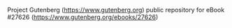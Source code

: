 Project Gutenberg (https://www.gutenberg.org) public repository for eBook #27626 (https://www.gutenberg.org/ebooks/27626)
